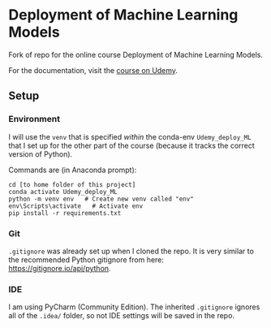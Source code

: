 # Deployment of Machine Learning Models
Fork of repo for the online course Deployment of Machine Learning Models.

For the documentation, visit the [course on Udemy](https://www.udemy.com/deployment-of-machine-learning-models/?couponCode=TIDREPO).

## Setup
### Environment
I will use the `venv` that is specified *within* the conda-env `Udemy_deploy_ML` that I set up for the other part of the course (because it tracks the correct version of Python).

Commands are (in Anaconda prompt):
```
cd [to home folder of this project]
conda activate Udemy_deploy_ML
python -m venv env   # Create new venv called "env"
env\Scripts\activate   # Activate env
pip install -r requirements.txt
```
### Git
`.gitignore` was already set up when I cloned the repo. It is very similar to the recommended Python gitignore from here: <https://gitignore.io/api/python>.

### IDE
I am using PyCharm (Community Edition). The inherited `.gitignore` ignores all of the `.idea/` folder, so not IDE settings will be saved in the repo.
